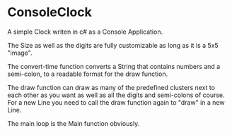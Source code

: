 # ConsoleClock
A simple Clock writen in c# as a Console Application.

The Size as well as the digits are fully customizable as long as it is a 5x5 "image".

The convert-time function converts a String that contains numbers and a semi-colon, to a readable format for the draw function.

The draw function can draw as many of the predefined clusters next to each other as you want as well as all the digits and semi-colons of course.
For a new Line you need to call the draw function again to "draw" in a new Line.

The main loop is the Main function obviously.
